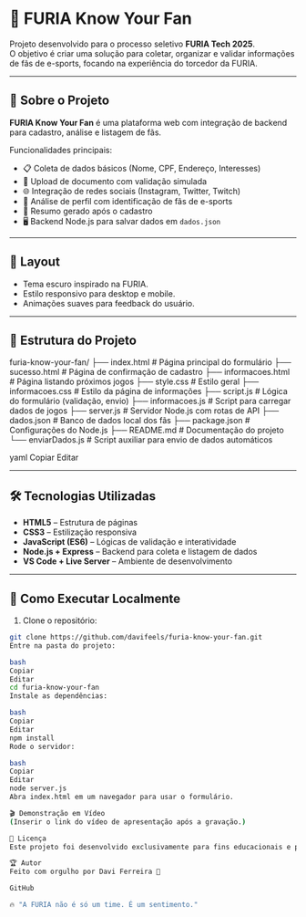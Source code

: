 # 🐾 FURIA Know Your Fan

Projeto desenvolvido para o processo seletivo **FURIA Tech 2025**.  
O objetivo é criar uma solução para coletar, organizar e validar informações de fãs de e-sports, focando na experiência do torcedor da FURIA.

---

## 📌 Sobre o Projeto

**FURIA Know Your Fan** é uma plataforma web com integração de backend para cadastro, análise e listagem de fãs.

Funcionalidades principais:

- 📋 Coleta de dados básicos (Nome, CPF, Endereço, Interesses)
- 📂 Upload de documento com validação simulada
- 🌐 Integração de redes sociais (Instagram, Twitter, Twitch)
- 🧠 Análise de perfil com identificação de fãs de e-sports
- 📜 Resumo gerado após o cadastro
- 🖥️ Backend Node.js para salvar dados em `dados.json`

---

## 🎨 Layout

- Tema escuro inspirado na FURIA.
- Estilo responsivo para desktop e mobile.
- Animações suaves para feedback do usuário.

---

## 📂 Estrutura do Projeto

furia-know-your-fan/ ├── index.html # Página principal do formulário ├── sucesso.html # Página de confirmação de cadastro ├── informacoes.html # Página listando próximos jogos ├── style.css # Estilo geral ├── informacoes.css # Estilo da página de informações ├── script.js # Lógica do formulário (validação, envio) ├── informacoes.js # Script para carregar dados de jogos ├── server.js # Servidor Node.js com rotas de API ├── dados.json # Banco de dados local dos fãs ├── package.json # Configurações do Node.js ├── README.md # Documentação do projeto └── enviarDados.js # Script auxiliar para envio de dados automáticos

yaml
Copiar
Editar

---

## 🛠️ Tecnologias Utilizadas

- **HTML5** – Estrutura de páginas
- **CSS3** – Estilização responsiva
- **JavaScript (ES6)** – Lógicas de validação e interatividade
- **Node.js + Express** – Backend para coleta e listagem de dados
- **VS Code + Live Server** – Ambiente de desenvolvimento

---

## 🚀 Como Executar Localmente

1. Clone o repositório:

```bash
git clone https://github.com/davifeels/furia-know-your-fan.git
Entre na pasta do projeto:

bash
Copiar
Editar
cd furia-know-your-fan
Instale as dependências:

bash
Copiar
Editar
npm install
Rode o servidor:

bash
Copiar
Editar
node server.js
Abra index.html em um navegador para usar o formulário.

🎬 Demonstração em Vídeo
(Inserir o link do vídeo de apresentação após a gravação.)

📜 Licença
Este projeto foi desenvolvido exclusivamente para fins educacionais e participação no processo seletivo da FURIA Tech 2025.

🏆 Autor
Feito com orgulho por Davi Ferreira 🐾

GitHub

🔥 "A FURIA não é só um time. É um sentimento."
